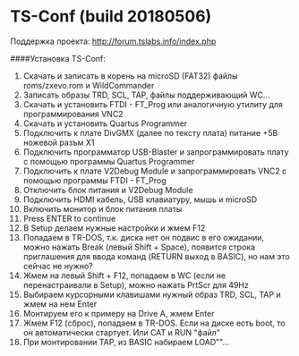 # TS-Conf (build 20180506)

Поддержка проекта: http://forum.tslabs.info/index.php

####Установка TS-Conf:

1. Скачать и записать в корень на microSD (FAT32) файлы roms/zxevo.rom и WildCommander
2. Записать образы TRD, SCL, TAP, файлы поддерживающий WC...
3. Скачать и установить FTDI - FT_Prog или аналогичную утилиту для программирования VNC2
4. Скачать и установить Quartus Programmer
5. Подключить к плате DivGMX (далее по тексту плата) питание +5В ножевой разъм Х1 
6. Подключить программатор USB-Blaster и запрограммировать плату с помощью программы Quartus Programmer
7. Подключить к плате V2Debug Module и запрограммировать VNC2 с помощью программы FTDI - FT_Prog
8. Отключить блок питания и V2Debug Module
9. Подключить HDMI кабель, USB клавиатуру, мышь и microSD
10. Включить монитор и блок питания платы
11. Press ENTER to continue
12. В Setup делаем нужные настройки и жмем F12
13. Попадаем в TR-DOS, т.к. диска нет он подвис в его ожидании, можно нажать Break (левый Shift + Space), появится строка приглашения для ввода команд (RETURN выход в BASIC), но нам это сейчас не нужно?
14. Жмем на левый Shift + F12, попадаем в WC (если не перенастраивали в Setup), можно нажать PrtScr для 49Hz
15. Выбираем курсорными клавишами нужный образ TRD, SCL, TAP и жмем на нем Enter
16. Монтируем его к примеру на Drive A, жмем Enter
17. Жмем F12 (сброс), попадаем в TR-DOS. Если на диске есть boot, то он автоматически стартует. Или CAT и RUN "файл"
18. При монтировании TAP, из BASIC набираем LOAD""...